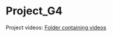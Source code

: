 # Project_G4

Project videos: [Folder containing videos](https://setuo365-my.sharepoint.com/:f:/g/personal/c00270031_setu_ie/ErxmpEFygPlAqvtd36XCfw4BGRy7nchgNRuc5RvlIDuVtQ?e=eE0NkW)
